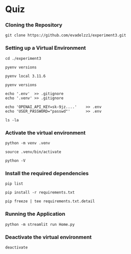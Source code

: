 # Quiz

### Cloning the Repository

    git clone https://github.com/evadelzz1/experiment3.git

### Setting up a Virtual Environment

    cd ./experiment3

    pyenv versions

    pyenv local 3.11.6

    pyenv versions

    echo '.env'  >> .gitignore
    echo '.venv' >> .gitignore

    echo 'OPENAI_API_KEY=sk-9jz....'    >> .env
    echo 'USER_PASSWORD="passwd"'       >> .env

    ls -la

### Activate the virtual environment

    python -m venv .venv

    source .venv/bin/activate

    python -V

### Install the required dependencies

    pip list

    pip install -r requirements.txt

    pip freeze | tee requirements.txt.detail

### Running the Application

    python -m streamlit run Home.py

### Deactivate the virtual environment

    deactivate
